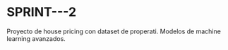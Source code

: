 # SPRINT---2
Proyecto de house pricing con dataset de properati. Modelos de machine learning avanzados. 
